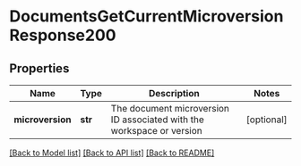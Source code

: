 # DocumentsGetCurrentMicroversionResponse200

## Properties
Name | Type | Description | Notes
------------ | ------------- | ------------- | -------------
**microversion** | **str** | The document microversion ID associated with the workspace or             version | [optional] 

[[Back to Model list]](../README.md#documentation-for-models) [[Back to API list]](../README.md#documentation-for-api-endpoints) [[Back to README]](../README.md)


